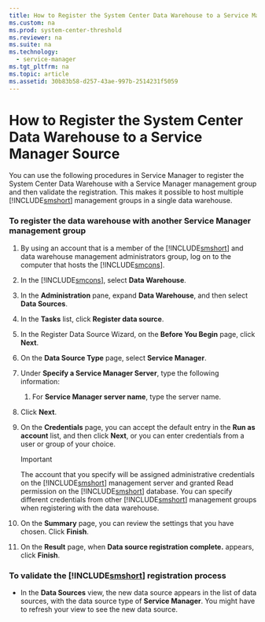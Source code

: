 ```yaml
---
title: How to Register the System Center Data Warehouse to a Service Manager Source
ms.custom: na
ms.prod: system-center-threshold
ms.reviewer: na
ms.suite: na
ms.technology: 
  - service-manager
ms.tgt_pltfrm: na
ms.topic: article
ms.assetid: 30b83b58-d257-43ae-997b-2514231f5059
---
```

# How to Register the System Center Data Warehouse to a Service Manager Source
You can use the following procedures in Service Manager to register the System Center Data Warehouse with a Service Manager management group and then validate the registration. This makes it possible to host multiple [!INCLUDE[smshort](Token/smshort_md.md)] management groups in a single data warehouse.

### To register the data warehouse with another Service Manager management group

1.  By using an account that is a member of the [!INCLUDE[smshort](Token/smshort_md.md)] and data warehouse management administrators group, log on to the computer that hosts the [!INCLUDE[smcons](Token/smcons_md.md)].

2.  In the [!INCLUDE[smcons](Token/smcons_md.md)], select **Data Warehouse**.

3.  In the **Administration** pane, expand **Data Warehouse**, and then select **Data Sources**.

4.  In the **Tasks** list, click **Register data source**.

5.  In the Register Data Source Wizard, on the **Before You Begin** page, click **Next**.

6.  On the **Data Source Type**  page, select **Service Manager**.

7.  Under **Specify a Service Manager Server**, type the following information:

    1.  For **Service Manager server name**, type the server name.

8.  Click **Next**.

9. On the **Credentials** page, you can accept the default entry in the **Run as account** list, and then click **Next**, or you can enter credentials from a user or group of your choice.

    > [!IMPORTANT]
    > The account that you specify will be assigned administrative credentials on the [!INCLUDE[smshort](Token/smshort_md.md)] management server and granted Read permission on the [!INCLUDE[smshort](Token/smshort_md.md)] database. You can specify different credentials from other [!INCLUDE[smshort](Token/smshort_md.md)] management groups when registering with the data warehouse.

10. On the **Summary** page, you can review the settings that you have chosen. Click **Finish**.

11. On the **Result** page, when **Data source registration complete.** appears, click **Finish**.

### To validate the  [!INCLUDE[smshort](Token/smshort_md.md)] registration process

-   In the **Data Sources** view, the new data source appears in the list of data sources, with the data source type of **Service Manager**. You might have to refresh your view to see the new data source.



